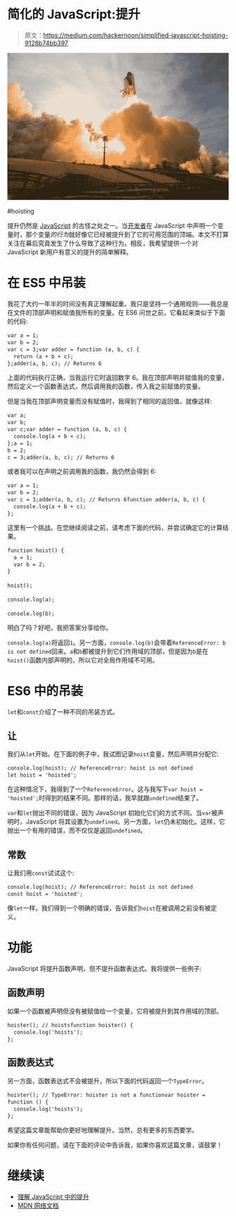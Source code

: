 # 简化的 JavaScript:提升

> 原文：<https://medium.com/hackernoon/simplified-javascript-hoisting-9128b74bb397>

![](img/f846996cedfd073345e2743ab15013f7.png)

#hoisting

提升仍然是 [JavaScript](https://hackernoon.com/tagged/javascript) 的古怪之处之一。当[开发者](https://hackernoon.com/tagged/developer)在 JavaScript 中声明一个变量时，那个变量*的行为*就好像它已经被提升到了它的可用范围的顶端。本文不打算关注在幕后究竟发生了什么导致了这种行为。相反，我希望提供一个对 JavaScript 新用户有意义的提升的简单解释。

# 在 ES5 中吊装

我花了大约一年半的时间没有真正理解起重。我只是坚持一个通用规则——我总是在文件的顶部声明和赋值我所有的变量。在 ES6 问世之前，它看起来类似于下面的代码:

```
var a = 1; 
var b = 2; 
var c = 3;var adder = function (a, b, c) { 
  return (a + b + c);
};adder(a, b, c); // Returns 6
```

上面的代码执行正确，当我运行它时返回数字 6。我在顶部声明并赋值我的变量，然后定义一个函数表达式，然后调用我的函数，传入我之前赋值的变量。

但是当我在顶部声明变量而没有赋值时，我得到了相同的返回值，就像这样:

```
var a;
var b;
var c;var adder = function (a, b, c) {
  console.log(a + b + c);
};a = 1;
b = 2;
c = 3;adder(a, b, c); // Returns 6
```

或者我可以在声明之前调用我的函数，我仍然会得到 6:

```
var a = 1;
var b = 2;
var c = 3;adder(a, b, c); // Returns 6function adder(a, b, c) {
  console.log(a + b + c);
};
```

这里有一个挑战。在您继续阅读之前，请考虑下面的代码，并尝试确定它的计算结果。

```
function hoist() {
  a = 1;
  var b = 2;
}

hoist();

console.log(a); 

console.log(b);
```

明白了吗？好吧，我把答案分享给你。

`console.log(a)`将返回`1`。另一方面，`console.log(b)`会带着``ReferenceError: b is not defined``回来。`a`和`b`都被提升到它们作用域的顶部，但是因为`b`是在`hoist()`函数内部声明的，所以它对全局作用域不可用。

# ES6 中的吊装

`let`和`const`介绍了一种不同的吊装方式。

## 让

我们从`let`开始。在下面的例子中，我试图记录`hoist`变量，然后声明并分配它:

```
console.log(hoist); // ReferenceError: hoist is not defined
let hoist = 'hoisted';
```

在这种情况下，我得到了一个`ReferenceError`。这与我写下`var hoist = 'hoisted';`时得到的结果不同。那样的话，我早就跟`undefined`结束了。

`var`和`let`抛出不同的错误，因为 JavaScript 初始化它们的方式不同。当`var`被声明时，JavaScript 将其设置为`undefined`。另一方面，`let`仍未初始化。这样，它抛出一个有用的错误，而不仅仅是返回`undefined`。

## 常数

让我们用`const`试试这个:

```
console.log(hoist); // ReferenceError: hoist is not defined
const hoist = 'hoisted';
```

像`let`一样，我们得到一个明确的错误，告诉我们`hoist`在被调用之前没有被定义。

# 功能

JavaScript 将提升函数声明，但不提升函数表达式。我将提供一些例子:

## 函数声明

如果一个函数被声明但没有被赋值给一个变量，它将被提升到其作用域的顶部。

```
hoister(); // hoistsfunction hoister() {
  console.log('hoists');
};
```

## 函数表达式

另一方面，函数表达式不会被提升，所以下面的代码返回一个`TypeError`。

```
hoister(); // TypeError: hoister is not a functionvar hoister = function () { 
  console.log('hoists'); 
};
```

希望这篇文章能帮助你更好地理解提升。当然，总有更多的东西要学。

如果你有任何问题，请在下面的评论中告诉我，如果你喜欢这篇文章，请鼓掌！

# 继续读

*   [理解 JavaScript 中的提升](https://scotch.io/tutorials/understanding-hoisting-in-javascript)
*   [MDN 网络文档](https://developer.mozilla.org/en-US/docs/Glossary/Hoisting)
